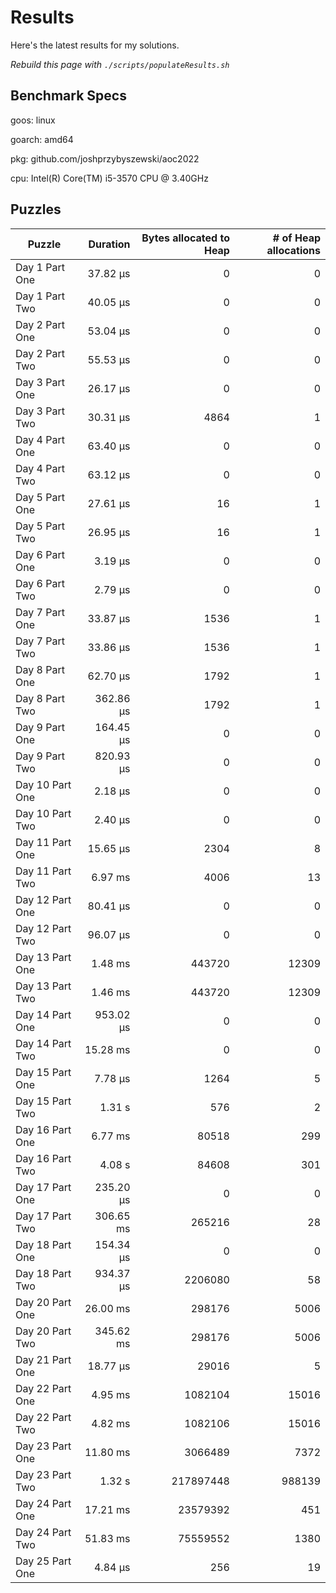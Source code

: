 # Results

Here's the latest results for my solutions.

_Rebuild this page with `./scripts/populateResults.sh`_

## Benchmark Specs

goos: linux

goarch: amd64

pkg: github.com/joshprzybyszewski/aoc2022

cpu: Intel(R) Core(TM) i5-3570 CPU @ 3.40GHz


## Puzzles

|Puzzle|Duration|Bytes allocated to Heap|# of Heap allocations|
|-|-:|-:|-:|
|Day 1 Part One|37.82 µs|0|0|
|Day 1 Part Two|40.05 µs|0|0|
|Day 2 Part One|53.04 µs|0|0|
|Day 2 Part Two|55.53 µs|0|0|
|Day 3 Part One|26.17 µs|0|0|
|Day 3 Part Two|30.31 µs|4864|1|
|Day 4 Part One|63.40 µs|0|0|
|Day 4 Part Two|63.12 µs|0|0|
|Day 5 Part One|27.61 µs|16|1|
|Day 5 Part Two|26.95 µs|16|1|
|Day 6 Part One|3.19 µs|0|0|
|Day 6 Part Two|2.79 µs|0|0|
|Day 7 Part One|33.87 µs|1536|1|
|Day 7 Part Two|33.86 µs|1536|1|
|Day 8 Part One|62.70 µs|1792|1|
|Day 8 Part Two|362.86 µs|1792|1|
|Day 9 Part One|164.45 µs|0|0|
|Day 9 Part Two|820.93 µs|0|0|
|Day 10 Part One|2.18 µs|0|0|
|Day 10 Part Two|2.40 µs|0|0|
|Day 11 Part One|15.65 µs|2304|8|
|Day 11 Part Two|6.97 ms|4006|13|
|Day 12 Part One|80.41 µs|0|0|
|Day 12 Part Two|96.07 µs|0|0|
|Day 13 Part One|1.48 ms|443720|12309|
|Day 13 Part Two|1.46 ms|443720|12309|
|Day 14 Part One|953.02 µs|0|0|
|Day 14 Part Two|15.28 ms|0|0|
|Day 15 Part One|7.78 µs|1264|5|
|Day 15 Part Two|1.31 s|576|2|
|Day 16 Part One|6.77 ms|80518|299|
|Day 16 Part Two|4.08 s|84608|301|
|Day 17 Part One|235.20 µs|0|0|
|Day 17 Part Two|306.65 ms|265216|28|
|Day 18 Part One|154.34 µs|0|0|
|Day 18 Part Two|934.37 µs|2206080|58|
|Day 20 Part One|26.00 ms|298176|5006|
|Day 20 Part Two|345.62 ms|298176|5006|
|Day 21 Part One|18.77 µs|29016|5|
|Day 22 Part One|4.95 ms|1082104|15016|
|Day 22 Part Two|4.82 ms|1082106|15016|
|Day 23 Part One|11.80 ms|3066489|7372|
|Day 23 Part Two|1.32 s|217897448|988139|
|Day 24 Part One|17.21 ms|23579392|451|
|Day 24 Part Two|51.83 ms|75559552|1380|
|Day 25 Part One|4.84 µs|256|19|

